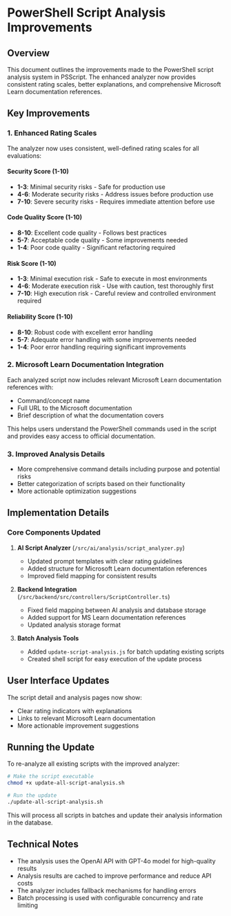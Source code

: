 # PowerShell Script Analysis Improvements

## Overview

This document outlines the improvements made to the PowerShell script analysis system in PSScript. The enhanced analyzer now provides consistent rating scales, better explanations, and comprehensive Microsoft Learn documentation references.

## Key Improvements

### 1. Enhanced Rating Scales

The analyzer now uses consistent, well-defined rating scales for all evaluations:

#### Security Score (1-10)
- **1-3**: Minimal security risks - Safe for production use
- **4-6**: Moderate security risks - Address issues before production use
- **7-10**: Severe security risks - Requires immediate attention before use

#### Code Quality Score (1-10)
- **8-10**: Excellent code quality - Follows best practices
- **5-7**: Acceptable code quality - Some improvements needed
- **1-4**: Poor code quality - Significant refactoring required

#### Risk Score (1-10)
- **1-3**: Minimal execution risk - Safe to execute in most environments
- **4-6**: Moderate execution risk - Use with caution, test thoroughly first
- **7-10**: High execution risk - Careful review and controlled environment required

#### Reliability Score (1-10)
- **8-10**: Robust code with excellent error handling
- **5-7**: Adequate error handling with some improvements needed
- **1-4**: Poor error handling requiring significant improvements

### 2. Microsoft Learn Documentation Integration

Each analyzed script now includes relevant Microsoft Learn documentation references with:

- Command/concept name
- Full URL to the Microsoft documentation
- Brief description of what the documentation covers

This helps users understand the PowerShell commands used in the script and provides easy access to official documentation.

### 3. Improved Analysis Details

- More comprehensive command details including purpose and potential risks
- Better categorization of scripts based on their functionality
- More actionable optimization suggestions

## Implementation Details

### Core Components Updated

1. **AI Script Analyzer** (`/src/ai/analysis/script_analyzer.py`)
   - Updated prompt templates with clear rating guidelines
   - Added structure for Microsoft Learn documentation references
   - Improved field mapping for consistent results

2. **Backend Integration** (`/src/backend/src/controllers/ScriptController.ts`)
   - Fixed field mapping between AI analysis and database storage
   - Added support for MS Learn documentation references
   - Updated analysis storage format

3. **Batch Analysis Tools**
   - Added `update-script-analysis.js` for batch updating existing scripts
   - Created shell script for easy execution of the update process

## User Interface Updates

The script detail and analysis pages now show:

- Clear rating indicators with explanations
- Links to relevant Microsoft Learn documentation
- More actionable improvement suggestions

## Running the Update

To re-analyze all existing scripts with the improved analyzer:

```bash
# Make the script executable
chmod +x update-all-script-analysis.sh

# Run the update
./update-all-script-analysis.sh
```

This will process all scripts in batches and update their analysis information in the database.

## Technical Notes

- The analysis uses the OpenAI API with GPT-4o model for high-quality results
- Analysis results are cached to improve performance and reduce API costs
- The analyzer includes fallback mechanisms for handling errors
- Batch processing is used with configurable concurrency and rate limiting
